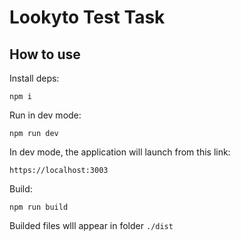 # Lookyto Test Task

## How to use

Install deps:
```
npm i
```

Run in dev mode:
```
npm run dev
```
In dev mode, the application will launch from this link:
```
https://localhost:3003
```

Build:
```
npm run build
```

Builded files wlll appear in folder `./dist`
